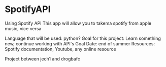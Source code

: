 # SpotifyAPI
Using Spotify API 
This app will allow you to takema spotify from apple music, vice versa

Language that will be used: python?
Goal for this project: Learn something new, continue working with API's
Goal Date: end of summer 
Resources: Spotify documentation, Youtube, any online resource

Project between jech1 and drogbafc
